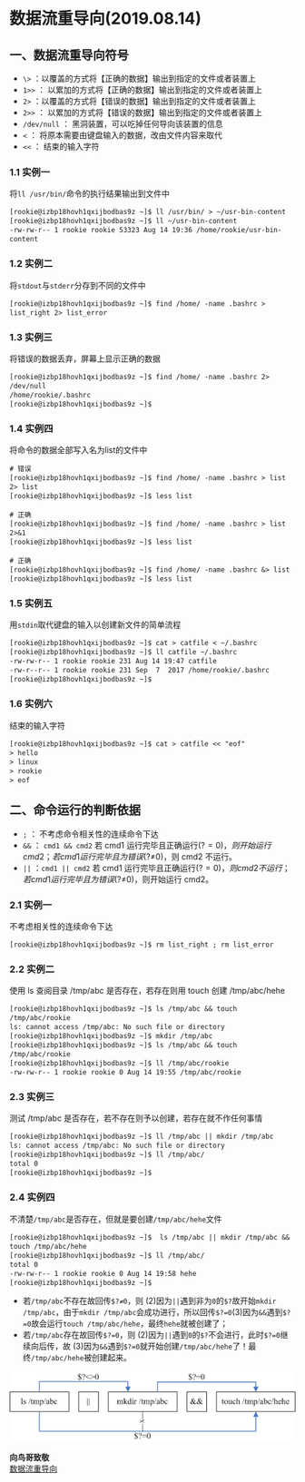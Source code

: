 # 数据流重导向(2019.08.14)

## 一、数据流重导向符号

- `\>` ：以覆盖的方式将【正确的数据】输出到指定的文件或者装置上
- `1>>` ： 以累加的方式将【正确的数据】输出到指定的文件或者装置上
- `2>` ：以覆盖的方式将【错误的数据】输出到指定的文件或者装置上
- `2>>` ： 以累加的方式将【错误的数据】输出到指定的文件或者装置上
- `/dev/null` ： 黑洞装置，可以吃掉任何导向该装置的信息
- `<` ： 将原本需要由键盘输入的数据，改由文件内容来取代
- `<<` ： 结束的输入字符

### 1.1 实例一
将`ll /usr/bin/`命令的执行结果输出到文件中

```
[rookie@izbp18hovh1qxijbodbas9z ~]$ ll /usr/bin/ > ~/usr-bin-content
[rookie@izbp18hovh1qxijbodbas9z ~]$ ll ~/usr-bin-content 
-rw-rw-r-- 1 rookie rookie 53323 Aug 14 19:36 /home/rookie/usr-bin-content
```

### 1.2 实例二
将`stdout`与`stderr`分存到不同的文件中

```
[rookie@izbp18hovh1qxijbodbas9z ~]$ find /home/ -name .bashrc > list_right 2> list_error
```

### 1.3 实例三
将错误的数据丢弃，屏幕上显示正确的数据

```
[rookie@izbp18hovh1qxijbodbas9z ~]$ find /home/ -name .bashrc 2> /dev/null 
/home/rookie/.bashrc
[rookie@izbp18hovh1qxijbodbas9z ~]$ 
```

### 1.4 实例四
将命令的数据全部写入名为list的文件中

```
# 错误
[rookie@izbp18hovh1qxijbodbas9z ~]$ find /home/ -name .bashrc > list 2> list
[rookie@izbp18hovh1qxijbodbas9z ~]$ less list

# 正确
[rookie@izbp18hovh1qxijbodbas9z ~]$ find /home/ -name .bashrc > list 2>&1
[rookie@izbp18hovh1qxijbodbas9z ~]$ less list

# 正确
[rookie@izbp18hovh1qxijbodbas9z ~]$ find /home/ -name .bashrc &> list
[rookie@izbp18hovh1qxijbodbas9z ~]$ less list
```

### 1.5 实例五
用`stdin`取代键盘的输入以创建新文件的简单流程

```
[rookie@izbp18hovh1qxijbodbas9z ~]$ cat > catfile < ~/.bashrc 
[rookie@izbp18hovh1qxijbodbas9z ~]$ ll catfile ~/.bashrc 
-rw-rw-r-- 1 rookie rookie 231 Aug 14 19:47 catfile
-rw-r--r-- 1 rookie rookie 231 Sep  7  2017 /home/rookie/.bashrc
[rookie@izbp18hovh1qxijbodbas9z ~]$
```

### 1.6 实例六
结束的输入字符

```
[rookie@izbp18hovh1qxijbodbas9z ~]$ cat > catfile << "eof"
> hello
> linux
> rookie
> eof
```

## 二、命令运行的判断依据

- `;` ： 不考虑命令相关性的连续命令下达
- `&&` ： `cmd1 && cmd2` 若 cmd1 运行完毕且正确运行($?=0)，则开始运行 cmd2；若 cmd1 运行完毕且为错误 ($?≠0)，则 cmd2 不运行。
- `||` ：`cmd1 || cmd2` 若 cmd1 运行完毕且正确运行($?=0)，则 cmd2 不运行；若 cmd1 运行完毕且为错误 ($?≠0)，则开始运行 cmd2。

### 2.1 实例一
不考虑相关性的连续命令下达

```
[rookie@izbp18hovh1qxijbodbas9z ~]$ rm list_right ; rm list_error
```

### 2.2 实例二
使用 ls 查阅目录 /tmp/abc 是否存在，若存在则用 touch 创建 /tmp/abc/hehe 

```
[rookie@izbp18hovh1qxijbodbas9z ~]$ ls /tmp/abc && touch /tmp/abc/rookie
ls: cannot access /tmp/abc: No such file or directory
[rookie@izbp18hovh1qxijbodbas9z ~]$ mkdir /tmp/abc
[rookie@izbp18hovh1qxijbodbas9z ~]$ ls /tmp/abc && touch /tmp/abc/rookie
[rookie@izbp18hovh1qxijbodbas9z ~]$ ll /tmp/abc/rookie 
-rw-rw-r-- 1 rookie rookie 0 Aug 14 19:55 /tmp/abc/rookie
```

### 2.3 实例三
测试 /tmp/abc 是否存在，若不存在则予以创建，若存在就不作任何事情

```
[rookie@izbp18hovh1qxijbodbas9z ~]$ ll /tmp/abc || mkdir /tmp/abc
ls: cannot access /tmp/abc: No such file or directory
[rookie@izbp18hovh1qxijbodbas9z ~]$ ll /tmp/abc/
total 0
[rookie@izbp18hovh1qxijbodbas9z ~]$
```

### 2.4 实例四
不清楚`/tmp/abc`是否存在，但就是要创建`/tmp/abc/hehe`文件

```
[rookie@izbp18hovh1qxijbodbas9z ~]$  ls /tmp/abc || mkdir /tmp/abc && touch /tmp/abc/hehe
[rookie@izbp18hovh1qxijbodbas9z ~]$ ll /tmp/abc/
total 0
-rw-rw-r-- 1 rookie rookie 0 Aug 14 19:58 hehe
[rookie@izbp18hovh1qxijbodbas9z ~]$ 
```

- 若`/tmp/abc`不存在故回传`$?≠0`，则 (2)因为`||`遇到非为`0`的`$?`故开始`mkdir /tmp/abc`，由于`mkdir /tmp/abc`会成功进行，所以回传`$?=0`(3)因为`&&`遇到`$?=0`故会运行`touch /tmp/abc/hehe`，最终`hehe`就被创建了；
- 若`/tmp/abc`存在故回传`$?=0`，则 (2)因为`||`遇到`0`的`$?`不会进行，此时`$?=0`继续向后传，故 (3)因为`&&`遇到`$?=0`就开始创建`/tmp/abc/hehe`了！最终`/tmp/abc/hehe`被创建起来。

![命令依序运行的关系示意图](./cmd_1.gif)


**向鸟哥致敬**  
[数据流重导向](http://cn.linux.vbird.org/linux_basic/0320bash_5.php)